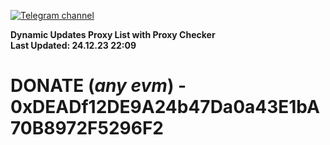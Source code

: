 [![Telegram channel](https://img.shields.io/endpoint?url=https://runkit.io/damiankrawczyk/telegram-badge/branches/master?url=https://t.me/n4z4v0d)](https://t.me/n4z4v0d) 

**Dynamic Updates Proxy List with Proxy Checker**  
**Last Updated: 24.12.23 22:09**

# DONATE (_any evm_) - 0xDEADf12DE9A24b47Da0a43E1bA70B8972F5296F2
